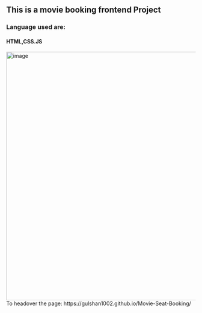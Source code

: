 ## This is a movie booking frontend Project 
### Language used are:
#### HTML,CSS.JS

<img width="659" alt="image" src="https://user-images.githubusercontent.com/88340884/174733889-3649c0d9-302c-4142-98fb-f27f9ad401d4.png">
To headover the page: https://gulshan1002.github.io/Movie-Seat-Booking/
